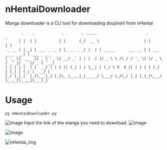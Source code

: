 # nHentaiDownloader
Manga downloader is a CLI tool for downloading doujinshi from nHentai

```
       _    _            _        _ _____                      _                 _           
      | |  | |          | |      (_)  __ \                    | |               | |                 
 _ __ | |__| | ___ _ __ | |_ __ _ _| |  | | _____      ___ __ | | ___   __ _  __| | ___ _ __ 
| '_ \|  __  |/ _ \ '_ \| __/ _` | | |  | |/ _ \ \ /\ / / '_ \| |/ _ \ / _` |/ _` |/ _ \ '__|
| | | | |  | |  __/ | | | || (_| | | |__| | (_) \ V  V /| | | | | (_) | (_| | (_| |  __/ |   
|_| |_|_|  |_|\___|_| |_|\__\__,_|_|_____/ \___/ \_/\_/ |_| |_|_|\___/ \__,_|\__,_|\___|_|   
```
# Usage
```
py nHentaiDownloader.py
```
![image](https://user-images.githubusercontent.com/43085343/114311737-822b4800-9b22-11eb-9c03-ac3ba0e2682c.png)
Input the link of the manga you need to download.
![image](https://user-images.githubusercontent.com/43085343/114312094-fca89780-9b23-11eb-8b82-4f91371f1f82.png)

![image](https://user-images.githubusercontent.com/43085343/114312290-ca4b6a00-9b24-11eb-850e-e4daf5c8a146.png)

![nHentai_img](https://static.nhentai.net/img/logo.090da3be7b51.svg)
